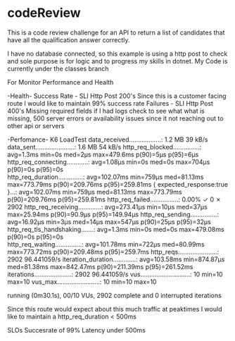 # codeReview
This is a code review challenge for an API to return a list of candidates that have all the qualification answer  correctly.

I have no database connected, so this example is using a http post to check and sole purpose is for logic and to progress my skills in dotnet.
My Code is currently under the classes branch

For Monitor Performance and Health 

-Health-
Success Rate - SLI Http Post 200's Since this is a customer facing route I would like to maintain 99% success rate
Failures - SLI Http Post 400's Missing required fields if I had logs check to see what what is missing, 500 server errors or availability issues since it not reaching out to other api or servers


-Perfomance- 
K6 LoadTest
 data_received..................: 1.2 MB 39 kB/s
     data_sent......................: 1.6 MB 54 kB/s
     http_req_blocked...............: avg=1.3ms    min=0s       med=2µs     max=479.6ms  p(90)=5µs      p(95)=6µs     
     http_req_connecting............: avg=1.08µs   min=0s       med=0s      max=704µs    p(90)=0s       p(95)=0s      
     http_req_duration..............: avg=102.07ms min=759µs    med=81.13ms max=773.79ms p(90)=209.76ms p(95)=259.81ms
       { expected_response:true }...: avg=102.07ms min=759µs    med=81.13ms max=773.79ms p(90)=209.76ms p(95)=259.81ms
     http_req_failed................: 0.00%  ✓ 0         ✗ 2902
     http_req_receiving.............: avg=273.41µs min=10µs     med=37µs    max=25.94ms  p(90)=90.9µs   p(95)=149.94µs
     http_req_sending...............: avg=16.92µs  min=3µs      med=14µs    max=547µs    p(90)=25µs     p(95)=32µs    
     http_req_tls_handshaking.......: avg=1.3ms    min=0s       med=0s      max=479.08ms p(90)=0s       p(95)=0s      
     http_req_waiting...............: avg=101.78ms min=722µs    med=80.99ms max=773.72ms p(90)=209.48ms p(95)=259.7ms 
     http_reqs......................: 2902   96.441059/s
     iteration_duration.............: avg=103.58ms min=874.87µs med=81.38ms max=842.47ms p(90)=211.39ms p(95)=261.52ms
     iterations.....................: 2902   96.441059/s
     vus............................: 10     min=10      max=10
     vus_max........................: 10     min=10      max=10

running (0m30.1s), 00/10 VUs, 2902 complete and 0 interrupted iterations

Since this route would expect about this much traffic at peaktimes I would like to maintain a http_req_duration < 500ms  


SLOs
Succesrate of 99%
Latency under 500ms

